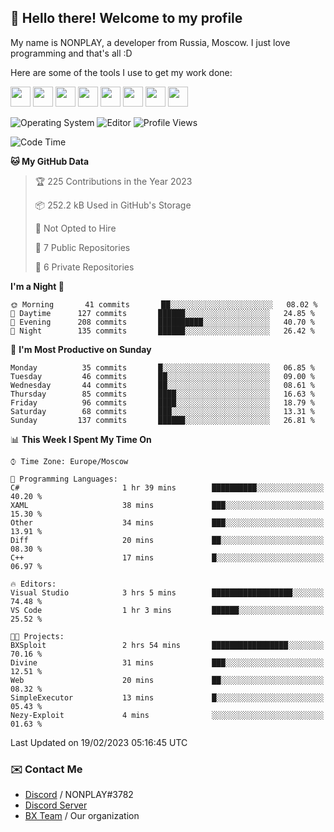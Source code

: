 ## :wave: Hello there! Welcome to my profile

My name is NONPLAY, a developer from Russia, Moscow. I just love programming and that's all :D

Here are some of the tools I use to get my work done:

<kbd><img height="32" src="https://img.icons8.com/color/2x/visual-studio-code-2019.png"></kbd>
<kbd><img height="32" src="https://img.icons8.com/color/2x/linux.png"></kbd>
<kbd><img height="32" src="https://img.icons8.com/fluent/2x/console.png"></kbd>
<kbd><img height="32" src="https://img.icons8.com/color/2x/open-source.png"></kbd>
<kbd><img height="32" src="https://img.icons8.com/color/2x/git.png"></kbd>
<kbd><img height="32" src="https://img.icons8.com/color/2x/nginx.png"></kbd>
<a href="?#gh-light-mode-only"><kbd><img height="32" src="https://img.icons8.com/metro/2x/mysql.png"></kbd></a>
<a href="?#gh-dark-mode-only"><kbd><img height="32" src="https://img.icons8.com/FFFFFF/metro/2x/mysql.png"></kbd></a>

![Operating System](https://img.shields.io/badge/OS-Windows%2010%20Pro-informational?style=for-the-badge&logo=Windows&logoColor=white&color=007ec6)
![Editor](https://img.shields.io/badge/Editor-VS%20Code-informational?style=for-the-badge&logo=Visual%20Studio%20Code&logoColor=white&color=007ec6)
![Profile Views](https://komarev.com/ghpvc/?username=NONPLAYT&color=blue&style=for-the-badge)

<!--START_SECTION:waka-->
![Code Time](http://img.shields.io/badge/Code%20Time-71%20hrs%2056%20mins-blue)

**🐱 My GitHub Data** 

> 🏆 225 Contributions in the Year 2023
 > 
> 📦 252.2 kB Used in GitHub's Storage 
 > 
> 🚫 Not Opted to Hire
 > 
> 📜 7 Public Repositories 
 > 
> 🔑 6 Private Repositories  
 > 
**I'm a Night 🦉** 

```text
🌞 Morning       41 commits       ██░░░░░░░░░░░░░░░░░░░░░░░   08.02 % 
🌆 Daytime      127 commits       ██████░░░░░░░░░░░░░░░░░░░   24.85 % 
🌃 Evening      208 commits       ██████████░░░░░░░░░░░░░░░   40.70 % 
🌙 Night        135 commits       ██████░░░░░░░░░░░░░░░░░░░   26.42 % 

```
📅 **I'm Most Productive on Sunday** 

```text
Monday          35 commits       █░░░░░░░░░░░░░░░░░░░░░░░░   06.85 % 
Tuesday         46 commits       ██░░░░░░░░░░░░░░░░░░░░░░░   09.00 % 
Wednesday       44 commits       ██░░░░░░░░░░░░░░░░░░░░░░░   08.61 % 
Thursday        85 commits       ████░░░░░░░░░░░░░░░░░░░░░   16.63 % 
Friday          96 commits       ████░░░░░░░░░░░░░░░░░░░░░   18.79 % 
Saturday        68 commits       ███░░░░░░░░░░░░░░░░░░░░░░   13.31 % 
Sunday         137 commits       ██████░░░░░░░░░░░░░░░░░░░   26.81 % 

```


📊 **This Week I Spent My Time On** 

```text
⌚︎ Time Zone: Europe/Moscow

💬 Programming Languages: 
C#                       1 hr 39 mins        ██████████░░░░░░░░░░░░░░░   40.20 % 
XAML                     38 mins             ███░░░░░░░░░░░░░░░░░░░░░░   15.30 % 
Other                    34 mins             ███░░░░░░░░░░░░░░░░░░░░░░   13.91 % 
Diff                     20 mins             ██░░░░░░░░░░░░░░░░░░░░░░░   08.30 % 
C++                      17 mins             █░░░░░░░░░░░░░░░░░░░░░░░░   06.97 % 

🔥 Editors: 
Visual Studio            3 hrs 5 mins        ██████████████████░░░░░░░   74.48 % 
VS Code                  1 hr 3 mins         ██████░░░░░░░░░░░░░░░░░░░   25.52 % 

🐱‍💻 Projects: 
BXSploit                 2 hrs 54 mins       █████████████████░░░░░░░░   70.16 % 
Divine                   31 mins             ███░░░░░░░░░░░░░░░░░░░░░░   12.51 % 
Web                      20 mins             ██░░░░░░░░░░░░░░░░░░░░░░░   08.32 % 
SimpleExecutor           13 mins             █░░░░░░░░░░░░░░░░░░░░░░░░   05.43 % 
Nezy-Exploit             4 mins              ░░░░░░░░░░░░░░░░░░░░░░░░░   01.63 % 

```


 Last Updated on 19/02/2023 05:16:45 UTC
<!--END_SECTION:waka-->

### ✉️ Contact Me

- [Discord](https://discord.com/users/597087584090587177) / NONPLAY#3782
- [Discord Server](https://discord.gg/p7cxhw7E2M)
- [BX Team](https://github.com/BX-Team) / Our organization
